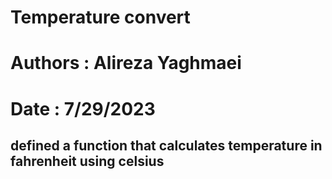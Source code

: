 # Temperature convert

# Authors : Alireza Yaghmaei
# Date : 7/29/2023

## defined a function that calculates temperature in fahrenheit using celsius
